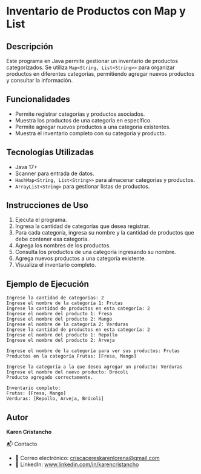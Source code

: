 # Inventario de Productos con Map y List

## Descripción
Este programa en Java permite gestionar un inventario de productos categorizados. Se utiliza `Map<String, List<String>>` para organizar productos en diferentes categorías, permitiendo agregar nuevos productos y consultar la información.

## Funcionalidades
- Permite registrar categorías y productos asociados.
- Muestra los productos de una categoría en específico.
- Permite agregar nuevos productos a una categoría existentes.
- Muestra el inventario completo con su categoría y producto.

## Tecnologías Utilizadas
- Java 17+
- Scanner para entrada de datos.
- `HashMap<String, List<String>>` para almacenar categorías y productos.
- `ArrayList<String>` para gestionar listas de productos.

## Instrucciones de Uso
1. Ejecuta el programa.
2. Ingresa la cantidad de categorías que desea registrar.
3. Para cada categoría, ingresa su nombre y la cantidad de productos que debe contener esa categoría.
4. Agrega los nombres de los productos.
5. Consulta los productos de una categoría ingresando su nombre.
6. Agrega nuevos productos a una categoría existente.
7. Visualiza el inventario completo.

## Ejemplo de Ejecución
```
Ingrese la cantidad de categorías: 2
Ingrese el nombre de la categoría 1: Frutas
Ingrese la cantidad de productos en esta categoría: 2
Ingrese el nombre del producto 1: Fresa
Ingrese el nombre del producto 2: Mango
Ingrese el nombre de la categoría 2: Verduras
Ingrese la cantidad de productos en esta categoría: 2
Ingrese el nombre del producto 1: Repollo
Ingrese el nombre del producto 2: Arveja

Ingrese el nombre de la categoría para ver sus productos: Frutas
Productos en la categoría Frutas: [Fresa, Mango]

Ingrese la categoría a la que desea agregar un producto: Verduras
Ingrese el nombre del nuevo producto: Brócoli
Producto agregado correctamente.

Inventario completo:
Frutas: [Fresa, Mango]
Verduras: [Repollo, Arveja, Brócoli]
```

## Autor
**Karen Cristancho**

📬 Contacto
- 📧 Correo electrónico: criscacereskarenlorena@gmail.com
- 💼 LinkedIn: www.linkedin.com/in/karencristancho
